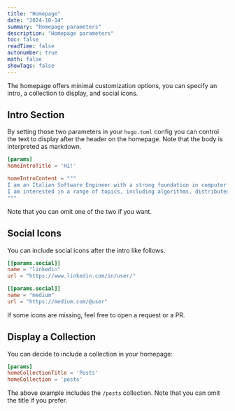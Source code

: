 ```yaml
---
title: "Homepage"
date: "2024-10-14"
summary: "Homepage parameters"
description: "Homepage parameters"
toc: false
readTime: false
autonumber: true
math: false
showTags: false
---
```


The homepage offers minimal customization options, you can specify an intro, a collection to display, and social icons.

## Intro Section

By setting those two parameters in your `hugo.toml` config you can control the text to display after the header on the homepage. Note that the body is interpreted as markdown.

```toml
[params]
homeIntroTitle = 'Hi!'

homeIntroContent = """
I am an Italian Software Engineer with a strong foundation in computer science and a passion for solving complex problems.
I am interested in a range of topics, including algorithms, distributed systems, databases, and information retrieval.
"""
```

Note that you can omit one of the two if you want.

## Social Icons

You can include social icons after the intro like follows.

```toml
[[params.social]]
name = "linkedin"
url = "https://www.linkedin.com/in/user/"

[[params.social]]
name = "medium"
url = "https://medium.com/@user"
```

If some icons are missing, feel free to open a request or a PR.

## Display a Collection

You can decide to include a collection in your homepage:

```toml
[params]
homeCollectionTitle = 'Posts'
homeCollection = 'posts'
```

The above example includes the `/posts` collection. Note that you can omit the title if you prefer.
